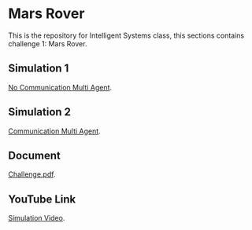# Mars Rover

This is the repository for Intelligent Systems class, this sections contains challenge 1: Mars Rover.

## Simulation 1
[No Communication Multi Agent](https://arturoburela.github.io/IntelligentSystems/MarsRover/MultiAgent).

## Simulation 2
[Communication Multi Agent](https://arturoburela.github.io/IntelligentSystems/MarsRover/CommunicationMultiAgent).

## Document
[Challenge.pdf](https://arturoburela.github.io/IntelligentSystems/MarsRover/Document/reporte_challenge.pdf).

## YouTube Link
[Simulation Video](https://youtu.be/rC-wP0axsyc).